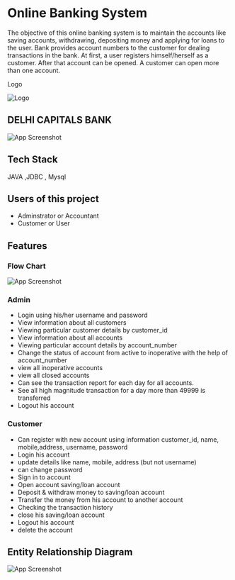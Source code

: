 
# Online Banking System


The objective of this online banking system is to maintain the accounts like saving accounts,
withdrawing, depositing money and applying for loans to the user. Bank provides
account numbers to the customer for dealing transactions in the bank. At first, a user
registers himself/herself as a customer. After that account can be opened. A customer
can open more than one account.

Logo

![Logo](https://github.com/manjeetgodara/awesome-market-801/blob/day-4/Images/Screenshot%202023-04-04%20094637.png?raw=true)


## DELHI CAPITALS BANK



![App Screenshot](https://github.com/manjeetgodara/awesome-market-801/blob/day-4/Images/Screenshot%202023-04-04%20092824.png?raw=true)


## Tech Stack

 JAVA ,JDBC , Mysql

 


## Users of this project
- Adminstrator or Accountant
- Customer or User




## Features

### Flow Chart
![App Screenshot](https://github.com/manjeetgodara/awesome-market-801/blob/day-4/Images/Screenshot%202023-04-04%20132816.png?raw=true)

### Admin 

- Login using his/her username and password
- View information about all customers
- Viewing particular customer details by customer_id
- View information about all accounts
- Viewing particular account details by account_number
- Change the status of account from active to    inoperative with the help of account_number
- view all inoperative accounts
- view all closed accounts
- Can see the transaction report for each day for all accounts.
- See all high magnitude transaction for a day more than 49999 is transferred
- Logout his account

### Customer

- Can register with new account using information customer_id, name, mobile,address, username, password
- Login his account
- update details like name, mobile, address (but not username)
- can change password
- Sign in to account
- Open account saving/loan account
- Deposit & withdraw money to saving/loan account
- Transfer the money from his account to another account 
- Checking the transaction history 
- close his saving/loan account
- Logout his account
- delete the account



## Entity Relationship Diagram

![App Screenshot](https://github.com/manjeetgodara/awesome-market-801/blob/day-4/Images/ERDiagrams.png?raw=true)
